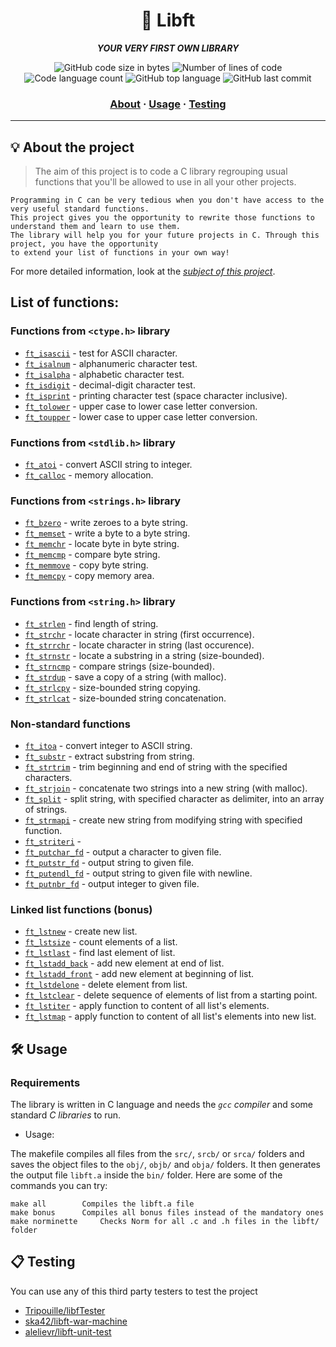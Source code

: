 <h1 align="center">
	🧰 Libft
</h1>

<p align="center">
	<b><i>YOUR VERY FIRST OWN LIBRARY</i></b><br>
	
</p>

<p align="center">
	<img alt="GitHub code size in bytes" src="https://img.shields.io/github/languages/code-size/surfi89/libft?color=lightblue" />
	<img alt="Number of lines of code" src="https://img.shields.io/tokei/lines/github/surfi89/libft?color=critical" />
	<img alt="Code language count" src="https://img.shields.io/github/languages/count/surfi89/libft?color=yellow" />
	<img alt="GitHub top language" src="https://img.shields.io/github/languages/top/surfi89/libft?color=blue" />
	<img alt="GitHub last commit" src="https://img.shields.io/github/last-commit/surfi89/libft?color=green" />
</p>

<h3 align="center">
	<a href="#%EF%B8%8F-about">About</a>
	<span> · </span>
	<a href="#%EF%B8%8F-usage">Usage</a>
	<span> · </span>
	<a href="#-testing">Testing</a>
</h3>

---

## 💡 About the project

> The aim of this project is to code a C library regrouping usual functions that you'll be allowed to use in all your other projects.

	Programming in C can be very tedious when you don't have access to the very useful standard functions.
	This project gives you the opportunity to rewrite those functions to understand them and learn to use them.
	The library will help you for your future projects in C. Through this project, you have the opportunity
	to extend your list of functions in your own way!

For more detailed information, look at the [*subject of this project*](https://github.com/rep-aku/Libft/blob/main/libft.pdf).


## List of functions:

### Functions from `<ctype.h>` library

* [`ft_isascii`](sources/ft_isascii.c)			- test for ASCII character.
* [`ft_isalnum`](sources/ft_isalnum.c)			- alphanumeric character test.
* [`ft_isalpha`](sources/ft_isalpha.c)			- alphabetic character test.
* [`ft_isdigit`](sources/ft_isdigit.c)			- decimal-digit character test.
* [`ft_isprint`](sources/ft_isprint.c)			- printing character test (space character inclusive).
* [`ft_tolower`](sources/ft_tolower.c)			- upper case to lower case letter conversion.
* [`ft_toupper`](sources/ft_toupper.c)			- lower case to upper case letter conversion.

### Functions from `<stdlib.h>` library

* [`ft_atoi`](sources/ft_atoi.c)		- convert ASCII string to integer.
* [`ft_calloc`](sources/ft_calloc.c)	- memory allocation.

### Functions from `<strings.h>` library

* [`ft_bzero`](sources/ft_bzero.c)		- write zeroes to a byte string.
* [`ft_memset`](sources/ft_memset.c)		- write a byte to a byte string.
* [`ft_memchr`](sources/ft_memchr.c)		- locate byte in byte string.
* [`ft_memcmp`](sources/ft_memcmp.c)		- compare byte string.
* [`ft_memmove`](sources/ft_memmove.c)	- copy byte string.
* [`ft_memcpy`](sources/ft_memcpy.c)		- copy memory area.

### Functions from `<string.h>` library

* [`ft_strlen`](sources/ft_strlen.c)				- find length of string.
* [`ft_strchr`](sources/ft_strchr.c)				- locate character in string (first occurrence).
* [`ft_strrchr`](sources/ft_strrchr.c)			- locate character in string (last occurence).
* [`ft_strnstr`](sources/ft_strnstr.c)			- locate a substring in a string (size-bounded).
* [`ft_strncmp`](sources/ft_strncmp.c) 			- compare strings (size-bounded).
* [`ft_strdup`](sources/ft_strdup.c)				- save a copy of a string (with malloc).
* [`ft_strlcpy`](sources/ft_strlcpy.c)			- size-bounded string copying.
* [`ft_strlcat`](sources/ft_strlcat.c)			- size-bounded string concatenation.

### Non-standard functions

* [`ft_itoa`](sources/ft_itoa.c)					- convert integer to ASCII string.
* [`ft_substr`](sources/ft_substr.c)				- extract substring from string.
* [`ft_strtrim`](sources/ft_strtrim.c)			- trim beginning and end of string with the specified characters.
* [`ft_strjoin`](sources/ft_strjoin.c)			- concatenate two strings into a new string (with malloc).
* [`ft_split`](sources/ft_split.c)				- split string, with specified character as delimiter, into an array of strings.
* [`ft_strmapi`](sources/ft_strmapi.c)			- create new string from modifying string with specified function.
* [`ft_striteri`](sources/ft_striteri.c)			- 
* [`ft_putchar_fd`](sources/ft_putchar_fd.c)		- output a character to given file.
* [`ft_putstr_fd`](sources/ft_putstr_fd.c)		- output string to given file.
* [`ft_putendl_fd`](sources/ft_putendl_fd.c)		- output string to given file with newline.
* [`ft_putnbr_fd`](sources/ft_putnbr_fd.c)		- output integer to given file.

### Linked list functions (bonus)

* [`ft_lstnew`](sources/ft_lstnew.c)				- create new list.
* [`ft_lstsize`](sources/ft_lstsize.c)			- count elements of a list.
* [`ft_lstlast`](sources/ft_lstlast.c)			- find last element of list.
* [`ft_lstadd_back`](sources/ft_lstadd_back.c)	- add new element at end of list.
* [`ft_lstadd_front`](sources/ft_lstadd_front.c)	- add new element at beginning of list.
* [`ft_lstdelone`](sources/ft_lstdelone.c)		- delete element from list.
* [`ft_lstclear`](sources/ft_lstclear.c)			- delete sequence of elements of list from a starting point.
* [`ft_lstiter`](sources/ft_lstiter.c)			- apply function to content of all list's elements.
* [`ft_lstmap`](sources/ft_lstmap.c)				- apply function to content of all list's elements into new list.


## 🛠️ Usage

### Requirements

The library is written in C language and needs the *`gcc` compiler* and some standard *C libraries* to run.

* Usage:

The makefile compiles all files from the ``src/``, ``srcb/`` or ``srca/`` folders and saves the object files to the ``obj/``, ``objb/`` and ``obja/`` folders. It then generates the output file ``libft.a`` inside the ``bin/`` folder. Here are some of the commands you can try:

```
make all		Compiles the libft.a file
make bonus		Compiles all bonus files instead of the mandatory ones
make norminette		Checks Norm for all .c and .h files in the libft/ folder	
```


## 📋 Testing

You can use any of this third party testers to test the project


* [Tripouille/libfTester](https://github.com/Tripouille/libftTester)
* [ska42/libft-war-machine](https://github.com/ska42/libft-war-machine)
* [alelievr/libft-unit-test](https://github.com/alelievr/libft-unit-test)
